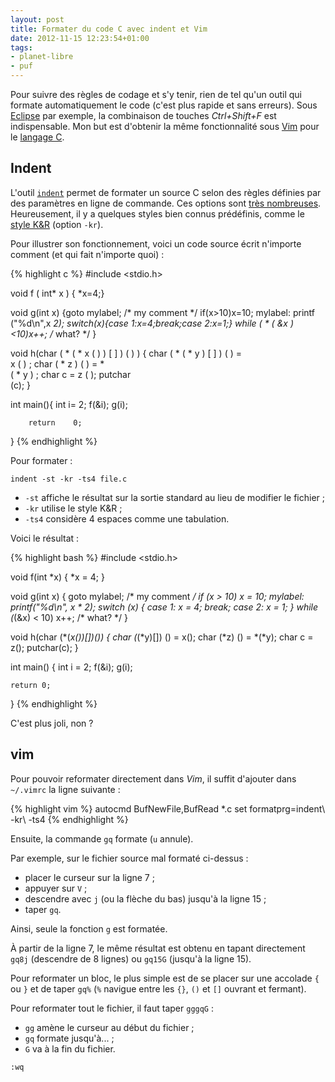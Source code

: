 ```yaml
---
layout: post
title: Formater du code C avec indent et Vim
date: 2012-11-15 12:23:54+01:00
tags:
- planet-libre
- puf
---
```


Pour suivre des règles de codage et s'y tenir, rien de tel qu'un outil qui
formate automatiquement le code (c'est plus rapide et sans erreurs). Sous
[Eclipse][] par exemple, la combinaison de touches _Ctrl+Shift+F_ est
indispensable. Mon but est d'obtenir la même fonctionnalité sous [Vim][] pour le
[langage C][].

[eclipse]: http://fr.wikipedia.org/wiki/Eclipse_%28logiciel%29
[vim]: http://fr.wikipedia.org/wiki/Vim
[langage c]: http://fr.wikipedia.org/wiki/C_%28langage%29


## Indent

L'outil [`indent`][indent] permet de formater un source C selon des règles
définies par des paramètres en ligne de commande. Ces options sont [très
nombreuses][options]. Heureusement, il y a quelques styles bien connus
prédéfinis, comme le [style K&R][] (option `-kr`).

[indent]: http://fr.wikipedia.org/wiki/Indent
[options]: http://www.gnu.org/software/indent/manual/
[style k&r]: http://en.wikipedia.org/wiki/1_true_brace_style#K.26R_style

Pour illustrer son fonctionnement, voici un code source écrit n'importe comment
(et qui fait n'importe quoi) :

{% highlight c %}
#include <stdio.h>

void f (  int* x  )
  {
 *x=4;}

void g(int x)
{goto mylabel;
        /* my comment */
    if(x>10)x=10;
       mylabel:
    printf ("%d\n",x *2);
switch(x){case 1:x=4;break;case 2:x=1;}
    while   ( * ( &x ) <10)x++; /* what? */
}

void h(char ( * ( * x ( ) ) [ ] ) ( ) ) {
char ( * ( * y ) [ ] ) ( ) = \
x ( ) ; char ( * z ) ( ) = * \
( * y ) ; char c = z ( ); putchar \
(c);
}

int main(){
int i=  2;  f(&i);
  g(i);

        return    0;
}
{% endhighlight %}

Pour formater :

    indent -st -kr -ts4 file.c

  * `-st` affiche le résultat sur la sortie standard au lieu de modifier le
    fichier ;
  * `-kr` utilise le style K&R ;
  * `-ts4` considère 4 espaces comme une tabulation.

Voici le résultat :

{% highlight bash %}
#include <stdio.h>

void f(int *x)
{
    *x = 4;
}

void g(int x)
{
    goto mylabel;
    /* my comment */
    if (x > 10)
        x = 10;
  mylabel:
    printf("%d\n", x * 2);
    switch (x) {
    case 1:
        x = 4;
        break;
    case 2:
        x = 1;
    }
    while (*(&x) < 10)
        x++;                    /* what? */
}

void h(char (*(*x())[])())
{
    char (*(*y)[]) () = x();
    char (*z) () = *(*y);
    char c = z();
    putchar(c);
}

int main()
{
    int i = 2;
    f(&i);
    g(i);

    return 0;
}
{% endhighlight %}

C'est plus joli, non ?


## vim

Pour pouvoir reformater directement dans _Vim_, il suffit d'ajouter dans
`~/.vimrc` la ligne suivante :

{% highlight vim %}
autocmd BufNewFile,BufRead *.c set formatprg=indent\ -kr\ -ts4
{% endhighlight %}

Ensuite, la commande `gq` formate (`u` annule).

Par exemple, sur le fichier source mal formaté ci-dessus :

  * placer le curseur sur la ligne 7 ;
  * appuyer sur `V` ;
  * descendre avec `j` (ou la flèche du bas) jusqu'à la ligne 15 ;
  * taper `gq`.

Ainsi, seule la fonction `g` est formatée.

À partir de la ligne 7, le même résultat est obtenu en tapant directement `gq8j`
(descendre de 8 lignes) ou `gq15G` (jusqu'à la ligne 15).

Pour reformater un bloc, le plus simple est de se placer sur une accolade `{` ou
`}` et de taper `gq%` (`%` navigue entre les `{}`, `()` et `[]` ouvrant et
fermant).

Pour reformater tout le fichier, il faut taper `gggqG` :

  * `gg` amène le curseur au début du fichier ;
  * `gq` formate jusqu'à... ;
  * `G` va à la fin du fichier.

`:wq`
